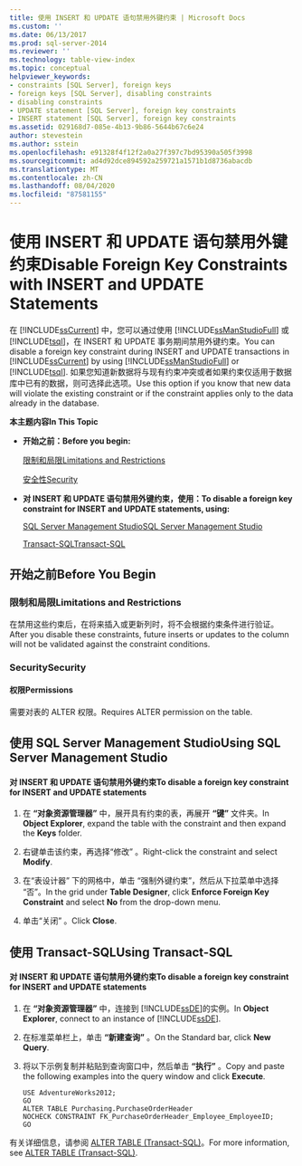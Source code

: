 ```yaml
---
title: 使用 INSERT 和 UPDATE 语句禁用外键约束 | Microsoft Docs
ms.custom: ''
ms.date: 06/13/2017
ms.prod: sql-server-2014
ms.reviewer: ''
ms.technology: table-view-index
ms.topic: conceptual
helpviewer_keywords:
- constraints [SQL Server], foreign keys
- foreign keys [SQL Server], disabling constraints
- disabling constraints
- UPDATE statement [SQL Server], foreign key constraints
- INSERT statement [SQL Server], foreign key constraints
ms.assetid: 029168d7-085e-4b13-9b86-5644b67c6e24
author: stevestein
ms.author: sstein
ms.openlocfilehash: e91328f4f12f2a0a27f397c7bd95390a505f3998
ms.sourcegitcommit: ad4d92dce894592a259721a1571b1d8736abacdb
ms.translationtype: MT
ms.contentlocale: zh-CN
ms.lasthandoff: 08/04/2020
ms.locfileid: "87581155"
---
```

# <a name="disable-foreign-key-constraints-with-insert-and-update-statements"></a><span data-ttu-id="55dc5-102">使用 INSERT 和 UPDATE 语句禁用外键约束</span><span class="sxs-lookup"><span data-stu-id="55dc5-102">Disable Foreign Key Constraints with INSERT and UPDATE Statements</span></span>
  <span data-ttu-id="55dc5-103">在 [!INCLUDE[ssCurrent](../../includes/sscurrent-md.md)] 中，您可以通过使用 [!INCLUDE[ssManStudioFull](../../includes/ssmanstudiofull-md.md)] 或 [!INCLUDE[tsql](../../includes/tsql-md.md)]，在 INSERT 和 UPDATE 事务期间禁用外键约束。</span><span class="sxs-lookup"><span data-stu-id="55dc5-103">You can disable a foreign key constraint during INSERT and UPDATE transactions in [!INCLUDE[ssCurrent](../../includes/sscurrent-md.md)] by using [!INCLUDE[ssManStudioFull](../../includes/ssmanstudiofull-md.md)] or [!INCLUDE[tsql](../../includes/tsql-md.md)].</span></span> <span data-ttu-id="55dc5-104">如果您知道新数据将与现有约束冲突或者如果约束仅适用于数据库中已有的数据，则可选择此选项。</span><span class="sxs-lookup"><span data-stu-id="55dc5-104">Use this option if you know that new data will violate the existing constraint or if the constraint applies only to the data already in the database.</span></span>  
  
 <span data-ttu-id="55dc5-105">**本主题内容**</span><span class="sxs-lookup"><span data-stu-id="55dc5-105">**In This Topic**</span></span>  
  
-   <span data-ttu-id="55dc5-106">**开始之前：**</span><span class="sxs-lookup"><span data-stu-id="55dc5-106">**Before you begin:**</span></span>  
  
     [<span data-ttu-id="55dc5-107">限制和局限</span><span class="sxs-lookup"><span data-stu-id="55dc5-107">Limitations and Restrictions</span></span>](#Restrictions)  
  
     [<span data-ttu-id="55dc5-108">安全性</span><span class="sxs-lookup"><span data-stu-id="55dc5-108">Security</span></span>](#Security)  
  
-   <span data-ttu-id="55dc5-109">**对 INSERT 和 UPDATE 语句禁用外键约束，使用：**</span><span class="sxs-lookup"><span data-stu-id="55dc5-109">**To disable a foreign key constraint for INSERT and UPDATE statements, using:**</span></span>  
  
     [<span data-ttu-id="55dc5-110">SQL Server Management Studio</span><span class="sxs-lookup"><span data-stu-id="55dc5-110">SQL Server Management Studio</span></span>](#SSMSProcedure)  
  
     [<span data-ttu-id="55dc5-111">Transact-SQL</span><span class="sxs-lookup"><span data-stu-id="55dc5-111">Transact-SQL</span></span>](#TsqlProcedure)  
  
##  <a name="before-you-begin"></a><a name="BeforeYouBegin"></a> <span data-ttu-id="55dc5-112">开始之前</span><span class="sxs-lookup"><span data-stu-id="55dc5-112">Before You Begin</span></span>  
  
###  <a name="limitations-and-restrictions"></a><a name="Restrictions"></a> <span data-ttu-id="55dc5-113">限制和局限</span><span class="sxs-lookup"><span data-stu-id="55dc5-113">Limitations and Restrictions</span></span>  
 <span data-ttu-id="55dc5-114">在禁用这些约束后，在将来插入或更新列时，将不会根据约束条件进行验证。</span><span class="sxs-lookup"><span data-stu-id="55dc5-114">After you disable these constraints, future inserts or updates to the column will not be validated against the constraint conditions.</span></span>  
  
###  <a name="security"></a><a name="Security"></a> <span data-ttu-id="55dc5-115">Security</span><span class="sxs-lookup"><span data-stu-id="55dc5-115">Security</span></span>  
  
####  <a name="permissions"></a><a name="Permissions"></a> <span data-ttu-id="55dc5-116">权限</span><span class="sxs-lookup"><span data-stu-id="55dc5-116">Permissions</span></span>  
 <span data-ttu-id="55dc5-117">需要对表的 ALTER 权限。</span><span class="sxs-lookup"><span data-stu-id="55dc5-117">Requires ALTER permission on the table.</span></span>  
  
##  <a name="using-sql-server-management-studio"></a><a name="SSMSProcedure"></a> <span data-ttu-id="55dc5-118">使用 SQL Server Management Studio</span><span class="sxs-lookup"><span data-stu-id="55dc5-118">Using SQL Server Management Studio</span></span>  
  
#### <a name="to-disable-a-foreign-key-constraint-for-insert-and-update-statements"></a><span data-ttu-id="55dc5-119">对 INSERT 和 UPDATE 语句禁用外键约束</span><span class="sxs-lookup"><span data-stu-id="55dc5-119">To disable a foreign key constraint for INSERT and UPDATE statements</span></span>  
  
1.  <span data-ttu-id="55dc5-120">在 **“对象资源管理器”** 中，展开具有约束的表，再展开 **“键”** 文件夹。</span><span class="sxs-lookup"><span data-stu-id="55dc5-120">In **Object Explorer**, expand the table with the constraint and then expand the **Keys** folder.</span></span>  
  
2.  <span data-ttu-id="55dc5-121">右键单击该约束，再选择“修改”  。</span><span class="sxs-lookup"><span data-stu-id="55dc5-121">Right-click the constraint and select **Modify**.</span></span>  
  
3.  <span data-ttu-id="55dc5-122">在“表设计器”  下的网格中，单击  “强制外键约束”，然后从下拉菜单中选择  “否”。</span><span class="sxs-lookup"><span data-stu-id="55dc5-122">In the grid under **Table Designer**, click **Enforce Foreign Key Constraint** and select **No** from the drop-down menu.</span></span>  
  
4.  <span data-ttu-id="55dc5-123">单击“关闭”  。</span><span class="sxs-lookup"><span data-stu-id="55dc5-123">Click **Close**.</span></span>  
  
##  <a name="using-transact-sql"></a><a name="TsqlProcedure"></a> <span data-ttu-id="55dc5-124">使用 Transact-SQL</span><span class="sxs-lookup"><span data-stu-id="55dc5-124">Using Transact-SQL</span></span>  
  
#### <a name="to-disable-a-foreign-key-constraint-for-insert-and-update-statements"></a><span data-ttu-id="55dc5-125">对 INSERT 和 UPDATE 语句禁用外键约束</span><span class="sxs-lookup"><span data-stu-id="55dc5-125">To disable a foreign key constraint for INSERT and UPDATE statements</span></span>  
  
1.  <span data-ttu-id="55dc5-126">在 **“对象资源管理器”** 中，连接到 [!INCLUDE[ssDE](../../includes/ssde-md.md)]的实例。</span><span class="sxs-lookup"><span data-stu-id="55dc5-126">In **Object Explorer**, connect to an instance of [!INCLUDE[ssDE](../../includes/ssde-md.md)].</span></span>  
  
2.  <span data-ttu-id="55dc5-127">在标准菜单栏上，单击 **“新建查询”** 。</span><span class="sxs-lookup"><span data-stu-id="55dc5-127">On the Standard bar, click **New Query**.</span></span>  
  
3.  <span data-ttu-id="55dc5-128">将以下示例复制并粘贴到查询窗口中，然后单击 **“执行”** 。</span><span class="sxs-lookup"><span data-stu-id="55dc5-128">Copy and paste the following examples into the query window and click **Execute**.</span></span>  
  
    ```  
    USE AdventureWorks2012;  
    GO  
    ALTER TABLE Purchasing.PurchaseOrderHeader  
    NOCHECK CONSTRAINT FK_PurchaseOrderHeader_Employee_EmployeeID;  
    GO  
    ```  
  
 <span data-ttu-id="55dc5-129">有关详细信息，请参阅 [ALTER TABLE (Transact-SQL)](/sql/t-sql/statements/alter-table-transact-sql)。</span><span class="sxs-lookup"><span data-stu-id="55dc5-129">For more information, see [ALTER TABLE &#40;Transact-SQL&#41;](/sql/t-sql/statements/alter-table-transact-sql).</span></span>  
  
###  <a name="TsqlExample"></a>  
